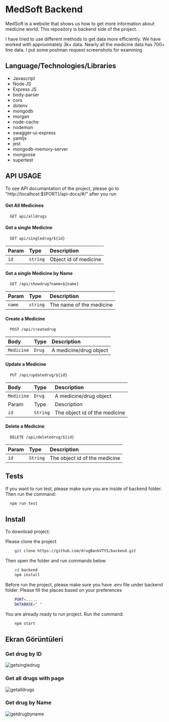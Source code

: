
# MedSoft Backend

MedSoft is a website that shows us how to get more information about medicine world. This repository is backend side of the project. 

I have tried to use different methods to get data more efficiently. We have worked with approximately 3k+ data. Nearly all the medicine data has 700+ line data. I put some postman request screenshots for examining


## Language/Technologies/Libraries

* Javascript  
* Node JS
* Express JS
* body-parser
* cors
* dotenv
* mongodb
* morgan
* node-cache
* nodemon
* swagger-ui-express
* yamljs
* jest
* mongodb-memory-server
* mongoose
* supertest
  
## API USAGE
To see API documantation of the project, please go to "http://localhost:${PORT}/api-docs/#/" after you run

#### Get All Medicines

```http
  GET api/alldrugs
```


#### Get a single Medicine

```http
  GET api/singledrug/${id}
```

| Param     | Type     | Description                       |
| :-------- | :------- | :-------------------------------- |
| `id`      | `string` | Object id of medicine |


#### Get a single Medicine by Name

```http
  GET /api/showdrug?name=${name}
```

| Param     | Type     | Description                       |
| :-------- | :------- | :-------------------------------- |
| `name`      | `string` | The name of the medicine |

#### Create a Medicine

```http
  POST /api/createdrug
```

| Body     | Type     | Description                       |
| :-------- | :------- | :-------------------------------- |
| `Medicine`      | `Drug` | A medicine/drug object |

#### Update a Medicine

```http
  PUT /api/updatedrug/${id}
```

| Body     | Type     | Description                       |
| :-------- | :------- | :-------------------------------- |
| `Medicine`      | `Drug` | A medicine/drug object |
| Param     | Type     | Description                       |
| `id`      | `String` | The object id of the medicine |



#### Delete a Medicine

```http
  DELETE /api/deletedrug/${id}
```

| Param     | Type     | Description                       |
| :-------- | :------- | :-------------------------------- |
| `id`      | `String` |The object id of the medicine |






  
## Tests

If you want to run test, please make sure you are inside of backend folder. Then run the command:

```bash
  npm run test
```

  
## Install 

To download project:

Please clone the project
```bash 
    git clone https://github.com/drugBankVTYS/backend.git
```
Then open the folder and run commands below
```bash 
    cd backend
    npm install 
  ```
Before run the project, please make sure you have .env file under backend folder. Please fill the places based on your preferences
```bash 
    PORT=..... 
    DATABASE=" " 
  ```
You are already ready to run project. Run the command:
```bash 
    npm start
  ```

  
## Ekran Görüntüleri

### Get drug by ID
![getsingledrug](https://github.com/drugBankVTYS/backend/assets/93324656/65b39a7e-1fb8-41d2-afe9-4cbcb3636dcb)

### Get all drugs with page
![getalldrugs](https://github.com/drugBankVTYS/backend/assets/93324656/0ad7dcd2-3b76-43ad-b677-720bc86b4d42)

### Get drug by Name
![getdrugbyname](https://github.com/drugBankVTYS/backend/assets/93324656/e3cb8452-d728-4a56-82a2-701f1187748b)

  
